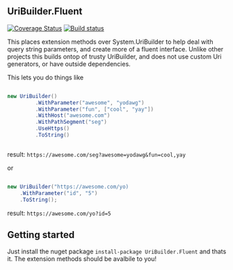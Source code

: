 ## UriBuilder.Fluent
[![Coverage Status](https://coveralls.io/repos/github/TerribleDev/UriBuilder.Fluent/badge.svg)](https://coveralls.io/github/TerribleDev/UriBuilder.Fluent) [![Build status](https://ci.appveyor.com/api/projects/status/cp704w3bgaerufxm/branch/master?svg=true)](https://ci.appveyor.com/project/tparnell8/uribuilder-fluent/branch/master)

This places extension methods over System.UriBuilder to help deal with query string parameters, and create more of a fluent interface. Unlike other projects this builds ontop of trusty UriBuilder, and does not use custom Uri generators, or have outside dependencies.

This lets you do things like


```csharp

new UriBuilder()
         .WithParameter("awesome", "yodawg")
         .WithParameter("fun", ["cool", "yay"])
         .WithHost("awesome.com")
         .WithPathSegment("seg")
         .UseHttps()
         .ToString()



```
result: `https://awesome.com/seg?awesome=yodawg&fun=cool,yay`

or 

```csharp

new UriBuilder("https://awesome.com/yo)
    .WithParameter("id", "5")
    .ToString();

```
result: `https://awesome.com/yo?id=5`

## Getting started

Just install the nuget package `install-package UriBuilder.Fluent` and thats it. The extension methods should be avalbile to you!